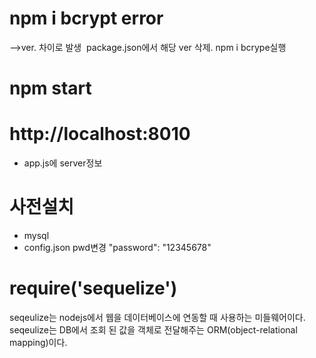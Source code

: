 # npm i bcrypt error
-->ver. 차이로 발생
​
package.json에서 해당 ver 삭제.
npm i bcrype실행

# npm start

# http://localhost:8010
- app.js에 server정보

# 사전설치 
- mysql
- config.json pwd변경 "password": "12345678"

# require('sequelize')
seqeulize는 nodejs에서 웹을 데이터베이스에 연동할 때 사용하는 미들웨어이다.
seqeulize는 DB에서 조회 된 값을 객체로 전달해주는 ORM(object-relational mapping)이다.
